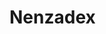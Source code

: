 # Nenzadex

<div align="center>

    <img src="https://github.com/pedrotomazdev/pedrotomazdev.github.io/blob/main/img/site_demonster.gif?raw=true" alt="Nenzadex - Pokedex fan made">
</div>